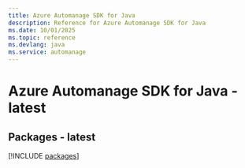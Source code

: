 ```yaml
---
title: Azure Automanage SDK for Java
description: Reference for Azure Automanage SDK for Java
ms.date: 10/01/2025
ms.topic: reference
ms.devlang: java
ms.service: automanage
---
```

# Azure Automanage SDK for Java - latest
## Packages - latest
[!INCLUDE [packages](automanage-index.md)]